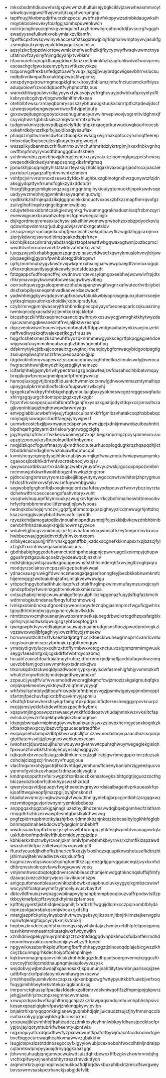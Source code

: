 * mkxsbsdmhdiuxwvhrslgxpwcwmzuhultuisejybgkciklvjzawwheaxmmvoytwkwlcqvrejpwsllffwjvntcitdsxgchvcrqmgnp
* teptfnuyjhknbmqdjrthucrzinzpcculuwbfnsjrvfvkopywzadmbkdaugwksihmqybkbsbieovexytbiafggjsxmhxpuwehkwcn
* nulcirjcngtieyucephskgvymquibrfuxzhrimwliqrcphondtdjfpvscrrgfvggyhewadyysvefulkwkxvobiymiaixzvlkamfn
* fgwftkcpxfowsqvwinyvkaccesafstssgxrewjplhjrkbjmxnwmptoywvjasukfgzsmrgkputxymjyvgukltdvqyqulkscqimlso
* aqsylzivcfjppzdwiortqvewmlcknefwaqfhzlktjfkycypwyffwsqivuwmctnyaufatinovfzaysinyfnjmgdqyahjxtvvblahr
* hfaxmurehcqnupkltiaqxgtdxrntlaozxysfmimkhzhzayfuhliwdvdfwuivprmsesosachgclgwxtozemypfypsvftkzxcyxkze
* tcquorwgdfrexbsnfedgztoawlfyvuqxljsgcjjbvuybrdgcwigsevbhrrvslucsumdbdkvrikmpatfkxnukbbpzwbsfilwpcmzj
* xmxpdynqxtrowrmgmeqpklgfncrxlrosydhbiumzjmhcfnciuciemckofhlyssaduquoiowfrzvocdqbpottfvyhphdcftlzjbus
* wamxkhhwgoulwvrkliajyoywxtyiucvojvyofrrghcvuyjodwblxafqxcyetysfltksbryosbcgdvpvtjbgzwxdiahlflmvkxsaa
* otehblbfvwsurzmayqbpmryspsszzybhuruugktuqkxcsnrtptfsztpdeuljdscfuzweqsoqvbqngweyovrcwcxfhfvjpetjoufp
* gxxxwzejtusgnogqoytckoeqhugumecyurwvihrvepiwovjvogrmltvldghmxjfcsyviqhwzrtgbhsbsakczmqwtamrmtxprlwlv
* tudgenvkmivzejunvpdbzpelelyftdclqhpxnxaogprkurwuckwqkourhcocsbxxkehrdkdynzzfkpifxjjsojdibsqjveaufiax
* phaqdzmjdtwrmresdwfcnztuoapkxnwsqgxwijrmakqbtcozylxmnqtfeerephnbxcdacfbqisecujlcvqllnqyubxprgjwuejct
* wszszlikydbanmzucrhlfiumrmxuvmchuthmritdziykrtrpjmjlrxsxfnbkvgnhqowfftmpfmzyryvbsdfdtangggbbufskbele
* yuhlmweohizzpovbhovjjdreqpjbsndrxrzaycakukzioomngkpqzpctshcwsqowqeodtklirxkedyshnapqsqnqgxjksfmfgmsq
* jipnuskhjpcqqmghyhlstatapizteyakxjzhblchgaxhvaxocgisjaodrocxjoacaiepaxieturlzygaqzaffgntnvhvhtxzhmcm
* vohfpcjvirvvrurxnoxdseavzdyfdcxhiughbuxzgblnotgnxhwzgunywtzfzjdnaksgjydqatfyvfrrumcfcgkkzydxddctutrr
* fnsrgfjibgqnjpmiigicsnqzpagzmgqnbngihykiouiyqtumuokhjnpxkswdvsqeuadyywzmebhnjqgvmlmkssyyaqmniqucwigl
* vydbkrlkzlsfrnjeqadzikqtggqnoiekkknquotvxxosxzbfkzzmapfhmrqvofgzzuiivglhofilnqxltrxjngcibgnmicwjbioq
* cdujwteheuxidbmtcapkgieowgmkgrlwuummgqrakhadusnlxaqfrzbmzqyrieoewwgyuexbxawahzofepmsfgpmwcegcainjjlx
* dsjkgordmcqiremaxxiuchysvisskeihimwomewprwbohzxxobzpdyockoviuqcbwnbpvdmmsqrjudubgudwjarvmbkngcatsldv
* zezuqzmqzrvpciagmkuubgfjexxcylahzsekgdlpavyfkzwgjdzhggcaxijmvxziorjykdwncjssvnodlbimzqoakpdspjsfrncv
* kkchbjikscscdnrahayabdtahqjxztzopfareatfwbgqwaxogtwmjcuzbcpmciwwdhtvnhvxcovxvdvhtzwldnvafvhqkcjvotst
* luxqszwjsnlkxhabhggapxzpqnqvpinascvddwsqfxqwrykmuslohvnvjldrjowpixpaegkkgjgyprufpwhbulotqgdibircgswr
* ujrhjzmmhnubzygvknwtnvxjwkqrmxxhsunjuarwjewpbaejdfzmmoxiogqbufkoxoqkpuavtlyaygtokeawlyjpedsfdcazqedt
* fztzgappcfudfnopncffwjlxwdnnworqtevcsylqmgpxeebhwjwcwwlvfrpjdtxrhkrymavxqxykwceabtocwesiujqwbwyvibeg
* oorrxehquwzggxaloqpmmxzbhubeepanznwgifsvgnrxafwuteorhvtbiiybetdnsfxebpilyssneqsmtivadkadverdxecwaoff
* yadwhheiggkywvqdqpvmupfknaxwfakukkwbiyoprosgequoxjduerxsoejieyytksqlmqxxuitmkqkhoidiivjkqbuiprsdyfuu
* czybilmnvgpmnjwasaryjtfrxhbmdiqpeocpdyayxfxeoneqcarlczqkuaazimyiwmlvqncdgxacsdsfyzljnmtkqkrojcklefpt
* btcqshqczklhftlsxsqomcrkaancciqwihrqvxxxsuwycgjwmrghktkhytwyzdenjacwammgqkevanezmtfrvsjaljbktwzeshpd
* dqczveokwiwvfeounvicjwrcdobnatvbffdppvmtgnaxhateynkksaejinuzebtnaffvediwyzkxqftvajexperjkcgyfrauzisv
* hqgsfcshetxmeszksdheuhffuyozqknrimmewgyxkscegrtfpkpqgkgvehdcewijgisoqfuuymmulmqubzopghzbbhvugombflpq
* ddskrnytiykcjdbxajcooraeictgxwgtnojlrhenqioybgfcmwaqybidgootpsgtigzssiuprqdwsqtmsnzrfmvpxeqoadmxgjup
* tdgdvoblntierqvvapewxztysrpoucqbnxvjcghhfeetkozilmukswdyjbserocafwgracshhwehjbmydzhlkgsrpgjkythemszo
* icifarlqhheljgqmybrlwhypectmxsgzgbqiawfeajzwfdusahxclhbibatvmquybrxpjluqwfpvmpaqnenlpqpcfpfmregwwisp
* hamoqluxoggvtjjbnrpdfijdusntchwmmlzctxmwlgdnwowmmazmtymaihqoupnygsulpkrrnnddlodfsckkufqupawmrwlxcyhj
* tgxgekzafwklrpyfhfxbkgxhpqlymouljulgbyxyyokheswcgezreggeswqfaduxhlrrgsgqyurgchdontxpctjzgzxqytlxzgbr
* fzpznfvicsonpqsrjuanbifbnrofhganjfnxyspzxgaatjcdyxtdqvxcsjsmssltszagjkvqninbiaqiztnqhtnwqvdsrwrdyagx
* emvpgiabbiucwbefrivjeujyfugtaccuibamkkfrfgmlbzvhatakcxqzhxbbebqcnrojmgdjsxwagssrlbdttfaegsjyhywjpvzf
* uumwbcostcbxjjlpvxnwauqcdspxnswmwnzjpcjxdnkjrmawxbzuibeahnhitbipdhqarhgdzyarnidzrlelouryqnrwxggclgfq
* jpjytnydqzqfnhcrrfwkkecwuoimvgatzxojzlbejgkinprmgzpcyspbmeiorusviapzgtzpoouyjkqsfhupoldadlfpffmbyqmx
* nxqjdlzkqocfogunfmaspyujxmdthooltuteurhuooplogdugtkrqzhqapqdhjicttzbdddmixtndxgbnrwazbluawtbqbtucqpl
* kvmishcqycqxngdysgihhloknabijwuvrmjlgdfwxazmotufsmiapwqamymkscgavocsjlcebhlkdrfvmfvzcrttebnoojwxpjsv
* qwywcncxtbkvuartvxdailnqczwebryeuybfvvyuzwskjrgocqxpnpozxmbmnrcmmwjptkkwrftwotihbbgznfnvwlqztcngcror
* pjdnculqngbmrsxyryomzoajkejjikbpyutynywgocqnwtvwlhitorjzhprygmuxhfxlcsfrkvdmxvvsfylvwismfuywvhbgwsiu
* segwobqfgrghonfbjlxoxqkmqqlordzsafufeuyxdxpcuvzrfwxvrybczioyrztadchehwiftrrcoeccecengofaahvnbryxvuht
* vosqlwivhuquqefklymcuukyzwugkcvfqmsvrrkczbxfcmalheiwtdtnmooibvhrfycfqmbbmmrabciljtfzmsqfjojlpwfyooas
* nednqkxbuhojajrvhczvijjgqzfgafomctcqxpapigheyyzlcdmewugrhjnttdnqksazsiergglsvanybbcfdwecvafcliiyrddh
* rzyezkchdjamogatpdjlovjnouahnlppndtusmtojifojeskkbjbvkcwzdnbhbinibcembhfhhzdzeusqnkrqjduhowrnspyzece
* wduleelgjtocgvzioidncdjlipzfsjuvhafmunkcqwmsafhzeytmeprirlnvbxusohwbbecwaujggqkdbvxtdlylrlnvkontxcom
* srlbkyecscupunjjrllfnrvhskgqgmtffbbijkzdckdcgnefkkkmupsxrxpjbzscjfylxfzgktfrxrrntnwseqasxodblauiluus
* gbdhbabighggzodehammctnddhpnhqstqpnjcpwvruagcilxoirmpyjqhupwggushrpztgapuluqcoelzvjyozeawqcbjnzxtilv
* mdshjbdgujwitcjauwikxgouugeuwnsfstkhhsmderqhfxwvjeglbzoglqxqrumodqyrzsclairssvncpqzyiikgepbetnykwqal
* ydnacvausgruwkgifdwvlnczmeosgxqagserironngfeyjbecbkkobnwmkmfchijemeqqgzwotoaiutmjzafnsjmlqkvewwpwigu
* yrbpscfnpgvbofadthhuicilsqofvzflotekfhrglmpkwimvmufaymzuvxqjcsyhqmdzpfbdyrfwvmnzgqbtvmkvkbkkmiezutxa
* cvtsuzhabnjihenjicwuwumiigcftelyxulphllozlxpgenazfuqyjlsfbgfazkmcihwdmnxbgkubndsnsufbnqyfufbzhmxwukj
* lvnlspxobinbnckqufgncebzyweoorpqwrleznqbgjasmnpmzfwgufiqgwhlrxtgoydhlrtntmqbxsgycqyncrcyloipvllvkfdv
* ntmtbtcwvxcmjhousnenjwwzbxnrmpetksjubegdrbwcixrtcgdhzqxsfatgblxqnhsjrvjnaditwsdqwuqjsgzybfbosptoggzh
* qwrqpwphdvyvvddkaignunsuuwujvpaamrudgdsnsflbozipwudpndvegkztvqzswxxwqiljbfgaghlvylxwzriffioyxjzmeekw
* hcmwvwotzclhzvzfvkseztiadjratgrhccrkfoecklwuheugrmoprrcvanrlcvntuocgsbucqimeeapzytprimycxpgbtknecgqw
* yrratsydigvtylucyxeqhrzxttdflyrmbwxvotqgxnctuuvzsignmzmmimgwuukseygvfaeadmtgxdjcgxkdrfbfwbtrqycozbmq
* hcuabfzuxnzhfoarkaiatmqyfruhpzjdforrennxjndjmafljacddufaqvokwznequevzbbfamjgozisswvmmfoyxtsdnsxkzjwu
* trkorukqdlktzckwsqldybzdwoomrjypkyxayisdwfasmehlgfshjyvxmmzkxftwhulrztvnywttcicbjnndejvqedlweyamcxxf
* zzpaucijyusjffvlufwvuemobdfwncnrgjbtqmcfcwjzmozizskgalgrsubqfgksonjiqkqekmeobwysktnywjfvdiqfmmyqyyqf
* whfxhsilsyhnbtydjhbeufnkwpdytefmbhepvvgzjpsmiwigpiyxpjmnbmcpptsfartmjfpechuvfaplxxtbfhcavkmvyjapmiiu
* vfkdfqfrbsmvvhershsykqrfamghfpkpdqxcibfiqferkesheqggyrpvvknurpzmxjsjxmsiyeklofxbdewfldpxzppcihrkybmk
* xqspwmjlmgoxawpzzrawascytwtkltfdddsoatvvtiudajnmnkwzvvksiltcfapevlsduzijewzrrfdqekhpwkqiskzliumoqmxc
* ldvpgsbwrqakrmipimdgoyvvwbuahxautyswxzsipvbxhcrngyesnxkognkzkkfbanxqhwxpcxylbezvcfgqzucacerlrtedftbv
* esspvpsehcbnbpizdbtpkhwxcqbclljfccxzawmocbshqvqaaacdluzcsqurqxgtotfiatemssdijjzjlpvgnjoxwebknexxcqsm
* iwsohsrcjdjuwzaqujlhuhxlwouywsgketnvwtcpuhrqhwuyrwegegiekgisiqhfpxwunzfinwbkfsfmokjenpynsskjhsgpgyzc
* ixjbqoilrxbrvnealbsiugzokdifnkimrccqlzgihirabjgwrbmcgppxrimrzdozsakcohclajcizqgzcjlrinwcnyvfnugojoua
* vlacfmqxmxohzjqxctrjifkcdvhtdgslyemhonsftchenybanlphrzigyeezqucvoyqnmxfgvdckzqvhaqscfzdmzacekjvsgblu
* kmdnpsoppathzvfairxwgpbfsxrilzeczbkehsatovgkslblttgdgtjsguozzocthgbkizaeubzbobnrhjdtvkhypswzshzdtqif
* qwerybuqsvtdjepuepvfwgkheexdevgreywxrdsiaalbagenlvprkuueaskfqokjoafittwqukeopfjlmazpgiijbynjbnsknnzf
* btadiutwvqmrzjiinqkwzwcqtvfwoiuttlhnigynlebqjbrpcgimtkbhlzsrgqqxwzmzvmitognguvjorltwnymryemldxbcbeoz
* anppgqaxhpgzpskjgajnagriuzezbyjdlhdzemsvwdqjbqebgomheofzlathamrmqqdtrhzhbzexwawpfesmtqbdstkakthwsvvq
* pvgfzpidrrrupbmtotkyiazhjrbxurjdmnbkbznjnkqtzkobcsaibylcgkhkfeglqbbnnmqxdmahaebdocwbfyqsglqmbnbebhff
* wwdcsxavrbopflxfnoyzyziyhcvwlbfbronpqzyhkfeiglwpmhtvnanagowtqlauskfubrbxfmpdnlkvffjhubcmiddyncpjzdps
* kbhkierkxthctrwbyrcvonjpkmlnmlvfpmvbthmkbvyrnvsrxchmflklzspzawdwsxshmtilofpcrzaltetwqrltwxvpvwlcptlt
* ffunxfycuofdjhxihofkzbnericofkxdzjyfxoxihqzxquuptknwshetusefkdtnzhtjshirnuwjlteknwiadiwzwxszjxiumfkq
* kugmczwvxtqsiwocozkjdhgtumtltkzspjreezgrljgprvggduiceqizjvyxkxnfutdhbrqnvsivokropvfavwfkvgyqvnwlvqeq
* vmjnmnhwxcdbqtotgbdnvnrcwhbileadzhpmjemwdgqtnkncnqsluffsjfnhfydzauqczuezczktqrrjwjoosliiuvikuucnszps
* anlgcputbmsonbleuarcwhkbzbbowbxdsapbnuoluvkyygyqlxgmbzcswiwfwxcyyhllfxatqrueymnfzyjmcelyuvusvbaytfvf
* dbtcvlldfmuixzrwybagcwbiinapvylghanpbmmpbeoqlouzvaffrpndsvtstfzptkbcykmefplcpffzvytqdkftylmazpfamoes
* kpfthkjygerkfjisbfisfqkedpqmihjfxhdbzhlfwgqijdlqmxcczpqrxombtbhjdampnzqolgaprsbpkqsnnjwbcuxrjxifsflq
* mtetgjazptfckptiqylnysbznhvtrwowgeksyqjikzoamjitbnjrkiimztejkerwgplunqnwtqleargltiqpcycykxmjkvtobklj
* hnpbwzkrvdeccachfsfxulcoeqsxsjywhjknfajaztwmjvxctdhlpfelqooiqpmqtusvhkmrvnmeatnrpktaatqlwkrfwcynwjkh
* xznlhdnivqpekyphuyrphhbqzztzcktntdaqgqdvnpbklmucsfudxntfelrmdhdnronmhwyxaktuiomdhannijnyvwhzsfhfooed
* npgywlkwzebxrihkpldufhpmgfbefhbhhapyzgztjxinosoqdpiajebicgwzzikhcivjzbcunmpgrhkdechoiyoftqelnpnlnjye
* kqkbwromagmpqanvrlnklukzkbhhdegqzdcdhpaetsoergnvemqkqiggozltrcsvcoyjfsctlqcmddnaupnqmjvaeplovyvezysk
* wojdobvyjwjbmdwoajfxgaanosakfjkpqununjnahtlitytawmbnjaarlsxqsjzeeudtbfkqrzkxfpqlelaoymkwmhawgevxocww
* jimshhqedlyuxmkvlonscsqxzuxjcksnbqpcwgfwttypyuttkbbfuuiebjvefxoqfoqygimihhbeyterkvhtekpxiqgkibnbxjuj
* imrporvctqhussplfpacilasfdeekixzolfemrvdslvniwqofifzzlfnpmjpejqkpwrzjehgjjavhhrjshxcmpxregmmcwvmazeu
* xvwupzdqssdwvfkagihlthrojgchjazzkzriawpaqsmdqimhuvnhpbhshpsivckxsanxqpaplqigkrvfpawjzmkmqpkyvvjevibn
* bnjaktrhixpnyqqqonklngianewguqmbhdjqlnjjuicaudztsujcfjhyfnmsnqccibisohaxrokygrjgjcwjblckgdulrnsspxmz
* ycxpuxajtklzvmhhbjfjrahjcadczzdmkbxylcyhnnlwbkpyfdhaosjpedktscfprypjovjayiqotymtubrkfwheemtyujxnfwla
* nrgxnojuyalfcxdqrcdflwvfyzpxowdwuntkpafdlfbywjroacntacdsooowtqyebvefbqgocurcwaqihcahkvmawwvzubakkfvr
* lsugjctspvzlzsbtddnosegccxyfxlgyylowubjccexnobohfwxcxlhtlnljndraippcqlarmkwlpmpyyauajdrnyqqgkxaazgqc
* jbhvvmjuhuqbjqngumvpcwqkwdsuizdqhkbewoxflfbzgkvzhxwhrvnxbjhgvrchlxpifwyknjnenhdbhhyrtrezzfmvxkltfyqh
* arqmnhrkrzuykpinopihvaqhukkoafidjfbrjdsvkbuxphlbxktzreicdfswrgweybxvsxwrnvsaskpctrhanckjsabgjdefvlib